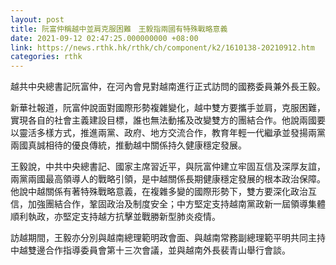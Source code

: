 ```yaml
---
layout: post
title: 阮富仲稱越中並肩克服困難　王毅指兩國有特殊戰略意義
date: 2021-09-12 02:47:25.000000000 +08:00
link: https://news.rthk.hk/rthk/ch/component/k2/1610138-20210912.htm
categories: rthk
---
```


越共中央總書記阮富仲，在河內會見對越南進行正式訪問的國務委員兼外長王毅。

新華社報道，阮富仲說面對國際形勢複雜變化，越中雙方要攜手並肩，克服困難，實現各自的社會主義建設目標，誰也無法動搖及改變雙方的團結合作。他說兩國要以靈活多樣方式，推進兩黨、政府、地方交流合作，教育年輕一代繼承並發揚兩黨兩國真誠相待的優良傳統，推動越中關係持久健康穩定發展。

王毅說，中共中央總書記、國家主席習近平，與阮富仲建立牢固互信及深厚友誼，兩黨兩國最高領導人的戰略引領，是中越關係長期健康穩定發展的根本政治保障。他說中越關係有著特殊戰略意義，在複雜多變的國際形勢下，雙方要深化政治互信，加強團結合作，鞏固政治及制度安全；中方堅定支持越南黨政新一屆領導集體順利執政，亦堅定支持越方抗擊並戰勝新型肺炎疫情。

訪越期間，王毅亦分別與越南總理範明政會面、與越南常務副總理範平明共同主持中越雙邊合作指導委員會第十三次會議，並與越南外長裴青山舉行會談。
